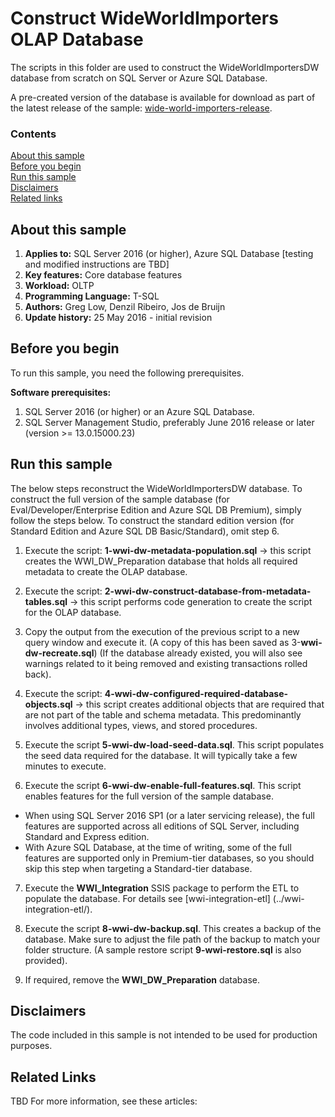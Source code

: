 # Construct WideWorldImporters OLAP Database

The scripts in this folder are used to construct the WideWorldImportersDW database from scratch on SQL Server or Azure SQL Database.

A pre-created version of the database is available for download as part of the latest release of the sample: [wide-world-importers-release](http://go.microsoft.com/fwlink/?LinkID=800630).

### Contents

[About this sample](#about-this-sample)<br/>
[Before you begin](#before-you-begin)<br/>
[Run this sample](#run-this-sample)<br/>
[Disclaimers](#disclaimers)<br/>
[Related links](#related-links)<br/>


<a name=about-this-sample></a>

## About this sample

<!-- Delete the ones that don't apply -->
1. **Applies to:** SQL Server 2016 (or higher), Azure SQL Database [testing and modified instructions are TBD]
1. **Key features:** Core database features
1. **Workload:** OLTP
1. **Programming Language:** T-SQL
1. **Authors:** Greg Low, Denzil Ribeiro, Jos de Bruijn
1. **Update history:** 25 May 2016 - initial revision

<a name=before-you-begin></a>

## Before you begin

To run this sample, you need the following prerequisites.

**Software prerequisites:**

<!-- Examples -->
1. SQL Server 2016 (or higher) or an Azure SQL Database. 
2. SQL Server Management Studio, preferably June 2016 release or later (version >= 13.0.15000.23)


<a name=run-this-sample></a>

## Run this sample

The below steps reconstruct the WideWorldImportersDW database. To construct the full version of the sample database (for Eval/Developer/Enterprise Edition and Azure SQL DB Premium), simply follow the steps below. To construct the standard edition version (for Standard Edition and Azure SQL DB Basic/Standard), omit step 6.

<!-- Step by step instructions. Here's a few examples -->

1. Execute the script: **1-wwi-dw-metadata-population.sql** -> this script creates the WWI_DW_Preparation database that holds all required metadata to create the OLAP database.

2. Execute the script: **2-wwi-dw-construct-database-from-metadata-tables.sql** -> this script performs code generation to create the script for the OLAP database.

3. Copy the output from the execution of the previous script to a new query window and execute it. (A copy of this has been saved as 3-**wwi-dw-recreate.sql**) (If the database already existed, you will also see warnings related to it being removed and existing transactions rolled back).

4. Execute the script: **4-wwi-dw-configured-required-database-objects.sql** -> this script creates additional objects that are required that are not part of the table and schema metadata. This predominantly involves additional types, views, and stored procedures.

5. Execute the script **5-wwi-dw-load-seed-data.sql**. This script populates the seed data required for the database. It will typically take a few minutes to execute.

6. Execute the script **6-wwi-dw-enable-full-features.sql**. This script enables features for the full version of the sample database. 

  - When using SQL Server 2016 SP1 (or a later servicing release), the full features are supported across all editions of SQL Server, including Standard and Express edition.
  - With Azure SQL Database, at the time of writing, some of the full features are supported only in Premium-tier databases, so you should skip this step when targeting a Standard-tier database.

7. Execute the **WWI_Integration** SSIS package to perform the ETL to populate the database. For details see [wwi-integration-etl] (../wwi-integration-etl/).

8. Execute the script **8-wwi-dw-backup.sql**. This creates a backup of the database. Make sure to adjust the file path of the backup to match your folder structure. (A sample restore script **9-wwi-restore.sql** is also provided).

9. If required, remove the **WWI_DW_Preparation** database.

<a name=disclaimers></a>

## Disclaimers
The code included in this sample is not intended to be used for production purposes.

<a name=related-links></a>

## Related Links
<!-- Links to more articles. Remember to delete "en-us" from the link path. -->
TBD
For more information, see these articles:
